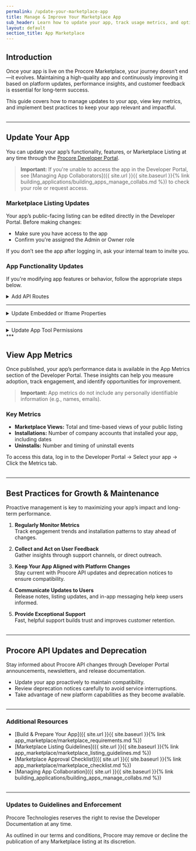 ```yaml
---
permalink: /update-your-marketplace-app
title: Manage & Improve Your Marketplace App
sub_header: Learn how to update your app, track usage metrics, and optimize performance on the Procore Marketplace.
layout: default
section_title: App Marketplace
---
```


## Introduction
Once your app is live on the Procore Marketplace, your journey doesn’t end—it evolves. Maintaining a high-quality app and continuously improving it based on platform updates, performance insights, and customer feedback is essential for long-term success.

This guide covers how to manage updates to your app, view key metrics, and implement best practices to keep your app relevant and impactful.
<br><br>

***

## Update Your App
You can update your app’s functionality, features, or Marketplace Listing at any time through the <a href="https://developers.procore.com/developers" target="_blank">Procore Developer Portal</a>.

> **Important:** If you're unable to access the app in the Developer Portal, see [Managing App Collaborators]({{ site.url }}{{ site.baseurl }}{% link building_applications/building_apps_manage_collabs.md %}) to check your role or request access.

### Marketplace Listing Updates
Your app’s public-facing listing can be edited directly in the Developer Portal. Before making changes:
- Make sure you have access to the app
- Confirm you're assigned the Admin or Owner role

If you don’t see the app after logging in, ask your internal team to invite you.

### App Functionality Updates
If you're modifying app features or behavior, follow the appropriate steps below.

<details>
<summary class="collapseListTierOne">Add API Routes</summary> 
  <p>
    To expand your app’s capabilities, integrate additional Procore API routes. Use the <a href="https://developers.procore.com/reference/rest/docs/rest-api-overview" target="_blank">REST API Overview</a> to identify endpoints for reading, writing, or updating data.

    If your app uses <b>Service Account Authentication</b>, be sure to update its tool permissions accordingly.
  </p>
 </details>

 ***
 <details>
 <summary class="collapseListTierOne">Update Embedded or Iframe Properties</summary>
  <p>
  If you're updating the embedded experience (e.g., iframe URL, added views, interpolation), follow these steps:
  <ol> 
    <li>Open your app in the Developer Portal.</li>
    <li>Click the pencil icon next to the embedded component.</li>
    <li>Update the required fields (URL, views, parameters).</li>
    <li>Click <b>Save Component</b>, then <b>Save Version</b>.</li>
    <li>Test via <a href="https://support.procore.com/products/online/user-guide/company-level/admin/tutorials/install-a-custom-app" target="_blank">custom app installation</a>.</li> <li>When ready, click <b>Promote Version</b>, then <b>Submit for Review</b>.</li>
  </ol>
</p>
</details>

***
<details>
<summary class="collapseListTierOne">Update App Tool Permissions</summary>
<p>
  Tool access varies depending on your authentication type:
  <ul>
    <li><b>User-Level Authentication:</b>
      <ul>
        <li>Permissions are tied to the end user and cannot be edited directly. Be sure to reflect any changes in your Marketplace Listing.</li>
      </ul>
    </li>
    <li><b>Service Account Authentication:</b><br>
      <ol>
        <li>In the Developer Portal, select your app and click <b>Add Components</b> or <b>Edit Permissions</b>.</li>
        <li>Update tool permissions as needed.</li>
        <li>Click <b>Save Component</b> and then <b>Save Version</b>.</li>
        <li>Test via custom app installation.</li>
        <li>Click <b>Promote Version</b>, then <b>Submit for Review</b>.</li>
      </ol>
    </li>
  </ul>
  Apps using Service Account Authentication must follow the principle of least privilege—only request access to tools essential to your app’s function.
</p> 
</details>
***

## View App Metrics
Once published, your app’s performance data is available in the App Metrics section of the Developer Portal. These insights can help you measure adoption, track engagement, and identify opportunities for improvement.

> **Important:** App metrics do not include any personally identifiable information (e.g., names, emails).

### Key Metrics
- **Marketplace Views:** Total and time-based views of your public listing
- **Installations:** Number of company accounts that installed your app, including dates
- **Uninstalls:** Number and timing of uninstall events

To access this data, log in to the Developer Portal → Select your app → Click the Metrics tab.
<br><br>

***
## Best Practices for Growth & Maintenance
Proactive management is key to maximizing your app’s impact and long-term performance.

1. **Regularly Monitor Metrics**<br>
Track engagement trends and installation patterns to stay ahead of changes.

2. **Collect and Act on User Feedback**<br>
Gather insights through support channels, or direct outreach.

3. **Keep Your App Aligned with Platform Changes**<br>
Stay current with Procore API updates and deprecation notices to ensure compatibility.

4. **Communicate Updates to Users**<br>
Release notes, listing updates, and in-app messaging help keep users informed.

5. **Provide Exceptional Support**<br>
Fast, helpful support builds trust and improves customer retention.
<br><br>

***
## Procore API Updates and Deprecation
Stay informed about Procore API changes through Developer Portal announcements, newsletters, and release documentation. 

- Update your app proactively to maintain compatibility.
- Review deprecation notices carefully to avoid service interruptions.
- Take advantage of new platform capabilities as they become available.
<br><br>

***
### Additional Resources
- [Build & Prepare Your App]({{ site.url }}{{ site.baseurl }}{% link app_marketplace/marketplace_requirements.md %})
- [Marketplace Listing Guidelines]({{ site.url }}{{ site.baseurl }}{% link app_marketplace/marketplace_listing_guidelines.md %})
- [Marketplace Approval Checklist]({{ site.url }}{{ site.baseurl }}{% link app_marketplace/marketplace_checklist.md %})
- [Managing App Collaboration]({{ site.url }}{{ site.baseurl }}{% link building_applications/building_apps_manage_collabs.md %})
<br><br>

***
### Updates to Guidelines and Enforcement
Procore Technologies reserves the right to revise the Developer Documentation at any time.

As outlined in our terms and conditions, Procore may remove or decline the publication of any Marketplace listing at its discretion.